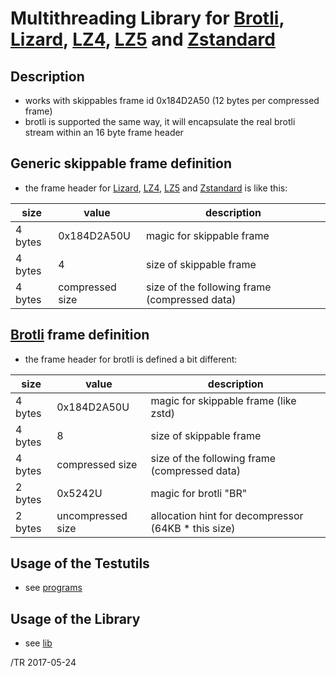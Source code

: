 
# Multithreading Library for [Brotli], [Lizard], [LZ4], [LZ5] and [Zstandard]

## Description
- works with skippables frame id 0x184D2A50 (12 bytes per compressed frame)
- brotli is supported the same way, it will encapsulate the real brotli stream
  within an 16 byte frame header

## Generic skippable frame definition

- the frame header for [Lizard], [LZ4], [LZ5] and [Zstandard] is like this:

size    | value             | description
--------|-------------------|------------
4 bytes | 0x184D2A50U       | magic for skippable frame
4 bytes | 4                 | size of skippable frame
4 bytes | compressed size   | size of the following frame (compressed data)


## [Brotli] frame definition

- the frame header for brotli is defined a bit different:

size    | value             | description
--------|-------------------|------------
4 bytes | 0x184D2A50U       | magic for skippable frame (like zstd)
4 bytes | 8                 | size of skippable frame
4 bytes | compressed size   | size of the following frame (compressed data)
2 bytes | 0x5242U           | magic for brotli "BR"
2 bytes | uncompressed size | allocation hint for decompressor (64KB * this size)


## Usage of the Testutils
- see [programs](https://github.com/mcmilk/zstdmt/tree/master/programs)

## Usage of the Library

- see [lib](https://github.com/mcmilk/zstdmt/tree/master/lib)


[Brotli]:https://github.com/google/brotli/
[LZ4]:https://github.com/lz4/lz4/
[LZ5]:https://github.com/inikep/lz5/
[Zstandard]:https://github.com/facebook/zstd/
[Lizard]:https://github.com/inikep/lizard/


/TR 2017-05-24
